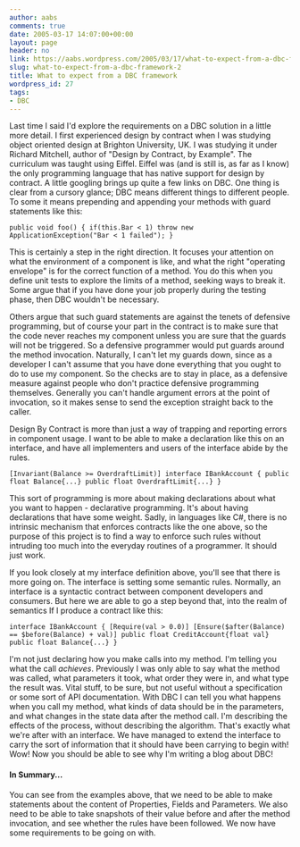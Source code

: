 ```yaml
---
author: aabs
comments: true
date: 2005-03-17 14:07:00+00:00
layout: page
header: no
link: https://aabs.wordpress.com/2005/03/17/what-to-expect-from-a-dbc-framework-2/
slug: what-to-expect-from-a-dbc-framework-2
title: What to expect from a DBC framework
wordpress_id: 27
tags:
- DBC
---
```


Last time I said I'd explore the requirements on a DBC solution in a little more detail. I first experienced design by contract when I was studying object oriented design at Brighton University, UK. I was studying it under Richard Mitchell, author of "Design by Contract, by Example". The curriculum was taught using Eiffel. Eiffel was (and is still is, as far as I know) the only programming language that has native support for design by contract. A little googling brings up quite a few links on DBC. One thing is clear from a cursory glance; DBC means different things to different people. To some it means prepending and appending your methods with guard statements like this:



    
    public void foo() { if(this.Bar < 1) throw new ApplicationException("Bar < 1 failed"); }




This is certainly a step in the right direction. It focuses your attention on what the environment of a component is like, and what the right "operating envelope" is for the correct function of a method. You do this when you define unit tests to explore the limits of a method, seeking ways to break it. Some argue that if you have done your job properly during the testing phase, then DBC wouldn't be necessary.




Others argue that such guard statements are against the tenets of defensive programming, but of course your part in the contract is to make sure that the code never reaches my component unless you are sure that the guards will not be triggered. So a defensive programmer would put guards around the method invocation. Naturally, I can't let my guards down, since as a developer I can't assume that you have done everything that you ought to do to use my component. So the checks are to stay in place, as a defensive measure against people who don't practice defensive programming themselves. Generally you can't handle argument errors at the point of invocation, so it makes sense to send the exception straight back to the caller.




Design By Contract is more than just a way of trapping and reporting errors in component usage. I want to be able to make a declaration like this on an interface, and have all implementers and users of the interface abide by the rules.



    
    [Invariant(Balance >= OverdraftLimit)] interface IBankAccount { public float Balance{...} public float OverdraftLimit{...} }




This sort of programming is more about making declarations about what you want to happen - declarative programming. It's about having declarations that have some weight. Sadly, in languages like C#, there is no intrinsic mechanism that enforces contracts like the one above, so the purpose of this project is to find a way to enforce such rules without intruding too much into the everyday routines of a programmer. It should just work.




If you look closely at my interface definition above, you'll see that there is more going on. The interface is setting some semantic rules. Normally, an interface is a syntactic contract between component developers and consumers. But here we are able to go a step beyond that, into the realm of semantics If I produce a contract like this:



    
    interface IBankAccount { [Require(val > 0.0)] [Ensure($after(Balance) == $before(Balance) + val)] public float CreditAccount{float val}  public float Balance{...} }




I'm not just declaring how you make calls into my method. I'm telling you what the call _achieves_. Previously I was only able to say what the method was called, what parameters it took, what order they were in, and what type the result was. Vital stuff, to be sure, but not useful without a specification or some sort of API documentation. With DBC I can tell you what happens when you call my method, what kinds of data should be in the parameters, and what changes in the state data after the method call. I'm describing the effects of the process, without describing the algorithm. That's exactly what we're after with an interface. We have managed to extend the interface to carry the sort of information that it should have been carrying to begin with! Wow! Now you should be able to see why I'm writing a blog about DBC!




#### In Summary...




You can see from the examples above, that we need to be able to make statements about the content of Properties, Fields and Parameters. We also need to be able to take snapshots of their value before and after the method invocation, and see whether the rules have been followed. We now have some requirements to be going on with.





